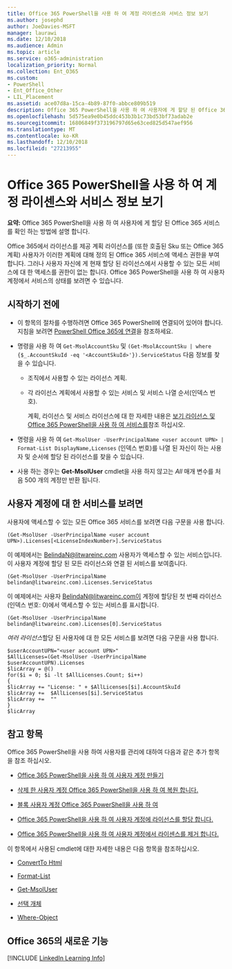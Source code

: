 ```yaml
---
title: Office 365 PowerShell을 사용 하 여 계정 라이센스와 서비스 정보 보기
ms.author: josephd
author: JoeDavies-MSFT
manager: laurawi
ms.date: 12/10/2018
ms.audience: Admin
ms.topic: article
ms.service: o365-administration
localization_priority: Normal
ms.collection: Ent_O365
ms.custom:
- PowerShell
- Ent_Office_Other
- LIL_Placement
ms.assetid: ace07d8a-15ca-4b89-87f0-abbce809b519
description: Office 365 PowerShell을 사용 하 여 사용자에 게 할당 된 Office 365 서비스를 확인 하는 방법에 설명 합니다.
ms.openlocfilehash: 5d575ea9e0b45ddc453b3b1c73bd53bf73adab2e
ms.sourcegitcommit: 16806849f373196797d65e63ced825d547aef956
ms.translationtype: MT
ms.contentlocale: ko-KR
ms.lasthandoff: 12/10/2018
ms.locfileid: "27213955"
---
```

# <a name="view-account-license-and-service-details-with-office-365-powershell"></a>Office 365 PowerShell을 사용 하 여 계정 라이센스와 서비스 정보 보기

**요약:** Office 365 PowerShell을 사용 하 여 사용자에 게 할당 된 Office 365 서비스를 확인 하는 방법에 설명 합니다.
  
Office 365에서 라이선스를 제공 계획 라이선스를 (또한 호출된 Sku 또는 Office 365 계획) 사용자가 이러한 계획에 대해 정의 된 Office 365 서비스에 액세스 권한을 부여 합니다. 그러나 사용자 자신에 게 현재 할당 된 라이선스에서 사용할 수 있는 모든 서비스에 대 한 액세스를 권한이 없는 합니다. Office 365 PowerShell을 사용 하 여 사용자 계정에서 서비스의 상태를 보려면 수 있습니다. 

## <a name="before-you-begin"></a>시작하기 전에

- 이 항목의 절차를 수행하려면 Office 365 PowerShell에 연결되어 있어야 합니다. 지침을 보려면 [PowerShell Office 365에 연결](connect-to-office-365-powershell.md)을 참조하세요.
    
- 명령을 사용 하 여 `Get-MsolAccountSku` 및 `(Get-MsolAccountSku | where {$_.AccountSkuId -eq '<AccountSkuId>'}).ServiceStatus` 다음 정보를 찾을 수 있습니다.
    
  - 조직에서 사용할 수 있는 라이선스 계획.
    
  - 각 라이선스 계획에서 사용할 수 있는 서비스 및 서비스 나열 순서(인덱스 번호).
    
     계획, 라이선스 및 서비스 라이선스에 대 한 자세한 내용은 [보기 라이선스 및 Office 365 PowerShell을 사용 하 여 서비스를](view-licenses-and-services-with-office-365-powershell.md)참조 하십시오.
    
- 명령을 사용 하 여 `Get-MsolUser -UserPrincipalName <user account UPN> | Format-List DisplayName,Licenses` (인덱스 번호)를 나열 된 자신이 하는 사용자 및 순서에 할당 된 라이선스를 찾을 수 있습니다.
    
- 사용 하는 경우는 **Get-MsolUser** cmdlet을 사용 하지 않고는 _All_ 매개 변수를 처음 500 개의 계정만 반환 됩니다.
    

## <a name="to-view-services-for-a-user-account"></a>사용자 계정에 대 한 서비스를 보려면

사용자에 액세스할 수 있는 모든 Office 365 서비스를 보려면 다음 구문을 사용 합니다.
  
```
(Get-MsolUser -UserPrincipalName <user account UPN>).Licenses[<LicenseIndexNumber>].ServiceStatus
```

이 예제에서는 BelindaN@litwareinc.com 사용자가 액세스할 수 있는 서비스입니다. 이 사용자 계정에 할당 된 모든 라이선스와 연결 된 서비스를 보여줍니다.
  
```
(Get-MsolUser -UserPrincipalName belindan@litwareinc.com).Licenses.ServiceStatus
```

이 예제에서는 사용자 BelindaN@litwareinc.com이 계정에 할당된 첫 번째 라이선스(인덱스 번호: 0)에서 액세스할 수 있는 서비스를 표시합니다.
  
```
(Get-MsolUser -UserPrincipalName belindan@litwareinc.com).Licenses[0].ServiceStatus
```

*여러 라이선스*할당 된 사용자에 대 한 모든 서비스를 보려면 다음 구문을 사용 합니다.

```
$userAccountUPN="<user account UPN>"
$AllLicenses=(Get-MsolUser -UserPrincipalName $userAccountUPN).Licenses
$licArray = @()
for($i = 0; $i -lt $AllLicenses.Count; $i++)
{
$licArray += "License: " + $AllLicenses[$i].AccountSkuId
$licArray +=  $AllLicenses[$i].ServiceStatus
$licArray +=  ""
}
$licArray
```

  
## <a name="see-also"></a>참고 항목

Office 365 PowerShell을 사용 하여 사용자를 관리에 대하여 다음과 같은 추가 항목을 참조 하십시오.
  
- [Office 365 PowerShell을 사용 하 여 사용자 계정 만들기](create-user-accounts-with-office-365-powershell.md)
    
- [삭제 한 사용자 계정 Office 365 PowerShell을 사용 하 여 복원 합니다.](delete-and-restore-user-accounts-with-office-365-powershell.md)
    
- [블록 사용자 계정 Office 365 PowerShell을 사용 하 여](block-user-accounts-with-office-365-powershell.md)
    
- [Office 365 PowerShell을 사용 하 여 사용자 계정에 라이선스를 할당 합니다.](assign-licenses-to-user-accounts-with-office-365-powershell.md)
    
- [Office 365 PowerShell을 사용 하 여 사용자 계정에서 라이센스를 제거 합니다.](remove-licenses-from-user-accounts-with-office-365-powershell.md)
    
이 항목에서 사용된 cmdlet에 대한 자세한 내용은 다음 항목을 참조하십시오.
  
- [ConvertTo Html](https://go.microsoft.com/fwlink/p/?LinkId=113290)
    
- [Format-List](https://go.microsoft.com/fwlink/p/?LinkId=113302)
    
- [Get-MsolUser](https://go.microsoft.com/fwlink/p/?LinkId=691543)
    
- [선택 개체](https://go.microsoft.com/fwlink/p/?LinkId=113387)
    
- [Where-Object](https://go.microsoft.com/fwlink/p/?LinkId=113423)
    

  
## <a name="new-to-office-365"></a>Office 365의 새로운 기능


[!INCLUDE [LinkedIn Learning Info](../common/office/linkedin-learning-info.md)]